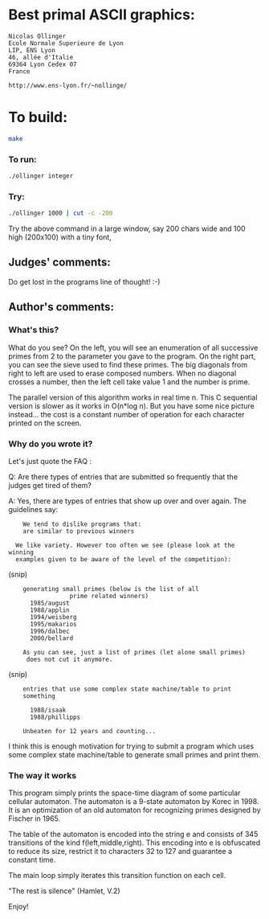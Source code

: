 # Best primal ASCII graphics:

    Nicolas Ollinger
    Ecole Normale Superieure de Lyon
    LIP, ENS Lyon
    46, allée d'Italie
    69364 Lyon Cedex 07
    France

    http://www.ens-lyon.fr/~nollinge/

# To build:

```sh
make
```

### To run:

```sh
./ollinger integer
```

### Try:

```sh
./ollinger 1000 | cut -c -200
```

Try the above command in a large window, say 200 chars wide and 100
high (200x100) with a tiny font,

## Judges' comments:

Do get lost in the programs line of thought!  :-)

## Author's comments:

### What's this?

What do you see? On the left, you will see an enumeration of all successive
primes from 2 to the parameter you gave to the program. On the right part,
you can see the sieve used to find these primes. The big diagonals from
right to left are used to erase composed numbers. When no diagonal crosses
a number, then the left cell take value 1 and the number is prime.

The parallel version of this algorithm works in real time n. This C
sequential version is slower as it works in O(n*log n). But you have some
nice picture instead... the cost is a constant number of operation for each
character printed on the screen.

### Why do you wrote it?

Let's just quote the FAQ :

Q: Are there types of entries that are submitted so frequently that the
   judges get tired of them?

A: Yes, there are types of entries that show up over and over again.
   The guidelines say:

	    We tend to dislike programs that:
	    are similar to previous winners

      We like variety. However too often we see (please look at the winning
      examples given to be aware of the level of the competition):

(snip)

	    generating small primes (below is the list of all
				     prime related winners)
		  1985/august
		  1988/applin
		  1994/weisberg
		  1995/makarios
		  1996/dalbec
		  2000/bellard

	    As you can see, just a list of primes (let alone small primes)
	     does not cut it anymore.

(snip)

	    entries that use some complex state machine/table to print
	    something

		  1988/isaak
		  1988/phillipps

	    Unbeaten for 12 years and counting...

I think this is enough motivation for trying to submit a program which uses
some complex state machine/table to generate small primes and print them.

### The way it works

This program simply prints the space-time diagram of some particular
cellular automaton. The automaton is a 9-state automaton by Korec in 1998.
It is an optimization of an old automaton for recognizing primes designed
by Fischer in 1965.

The table of the automaton is encoded into the string e and consists of
345 transitions of the kind f(left,middle,right). This encoding into e
is obfuscated to reduce its size, restrict it to characters 32 to 127 and
guarantee a constant time.

The main loop simply iterates this transition function on each cell.

"The rest is silence" (Hamlet, V.2)

Enjoy!
